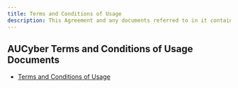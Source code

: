```yaml
---
title: Terms and Conditions of Usage
description: This Agreement and any documents referred to in it contain the terms and conditions that govern your access to and use of AUCyber.
---
```

## AUCyber Terms and Conditions of Usage Documents

- [Terms and Conditions of Usage](assets/AUCloud_Terms_and_Conditions_of_Usage.pdf)
